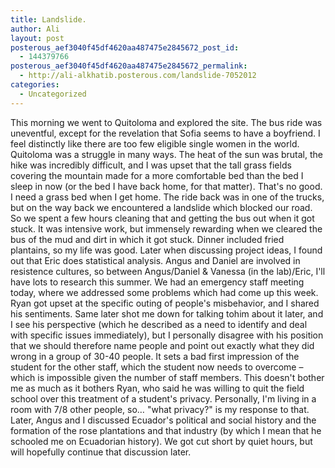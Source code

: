 ```yaml
---
title: Landslide.
author: Ali
layout: post
posterous_aef3040f45df4620aa487475e2845672_post_id:
  - 144379766
posterous_aef3040f45df4620aa487475e2845672_permalink:
  - http://ali-alkhatib.posterous.com/landslide-7052012
categories:
  - Uncategorized
---
```

This morning we went to Quitoloma and explored the site. The bus ride was uneventful, except for the revelation that Sofia seems to have a boyfriend. I feel distinctly like there are too few eligible single women in the world. 
Quitoloma was a struggle in many ways. The heat of the sun was brutal, the hike was incredibly difficult, and I was upset that the tall grass fields covering the mountain made for a more comfortable bed than the bed I sleep in now (or the bed I have back home, for that matter). 
That's no good. I need a grass bed when I get home. 
The ride back was in one of the trucks, but on the way back we encountered a landslide which blocked our road. So we spent a few hours cleaning that and getting the bus out when it got stuck. It was intensive work, but immensely rewarding when we cleared the bus of the mud and dirt in which it got stuck. 
Dinner included fried plantains, so my life was good. Later when discussing project ideas, I found out that Eric does statistical analysis. Angus and Daniel are involved in resistence cultures, so between Angus/Daniel & Vanessa (in the lab)/Eric, I'll have lots to research this summer. 
We had an emergency staff meeting today, where we addressed some problems which had come up this week. Ryan got upset at the specific outing of people's misbehavior, and I shared his sentiments. Same later shot me down for talking tohim about it later, and I see his perspective (which he described as a need to identify and deal with specific issues immediately), but I personally disagree with his position that we should therefore name people and point out exactly what they did wrong in a group of 30-40 people. It sets a bad first impression of the student for the other staff, which the student now needs to overcome &#8211; which is impossible given the number of staff members. 
This doesn't bother me as much as it bothers Ryan, who said he was willing to quit the field school over this treatment of a student's privacy. Personally, I'm living in a room with 7/8 other people, so&#8230; "what privacy?" is my response to that. 
Later, Angus and I discussed Ecuador's political and social history and the formation of the rose plantations and that industry (by which I mean that he schooled me on Ecuadorian history). We got cut short by quiet hours, but will hopefully continue that discussion later.
